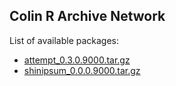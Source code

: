 ## Colin R Archive Network

List of available packages:

+ [ attempt_0.3.0.9000.tar.gz ]( attempt_0.3.0.9000.tar.gz )
+ [ shinipsum_0.0.0.9000.tar.gz ]( shinipsum_0.0.0.9000.tar.gz )
